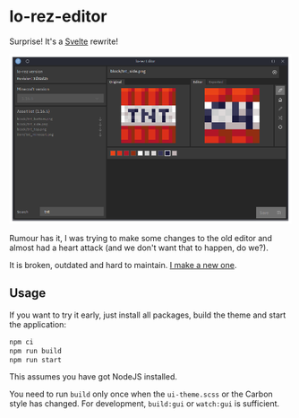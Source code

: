 # lo-rez-editor

Surprise! It's a [Svelte](https://svelte.dev) rewrite!

![Current state](docs/20210309-151449-314220ed.png)

Rumour has it, I was trying to make some changes to the old editor and almost had a heart attack (and we don't want that to happen, do we?).

It is broken, outdated and hard to maintain.
[I make a new one](https://www.youtube.com/channel/UCMrMVIBtqFW6O0-MWq26gqw).


## Usage

If you want to try it early, just install all packages, build the theme and start the application:

```shell
npm ci
npm run build
npm run start
```

This assumes you have got NodeJS installed.

You need to run `build` only once when the `ui-theme.scss` or the Carbon style has changed.
For development, `build:gui` or `watch:gui` is sufficient.

